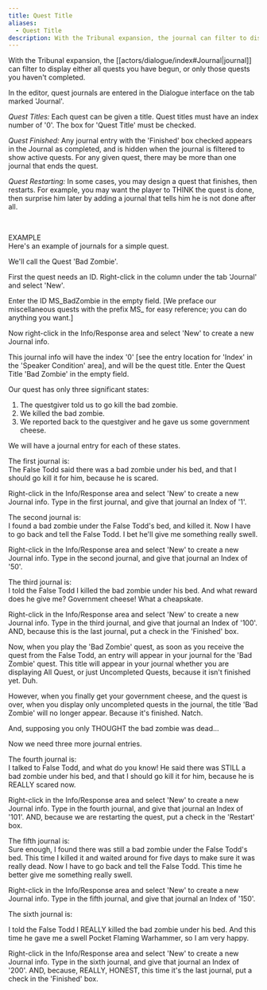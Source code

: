 ```yaml
---
title: Quest Title
aliases:
  - Quest Title
description: With the Tribunal expansion, the journal can filter to display either all quests you have begun, or only those quests you haven't completed.
---
```

With the Tribunal expansion, the [[actors/dialogue/index#Journal|journal]] can filter to display either all quests you have begun, or only those quests you haven't completed.

In the editor, quest journals are entered in the Dialogue interface on the tab marked 'Journal'.

_Quest Titles:_ Each quest can be given a title. Quest titles must have an index number of '0'. The box for 'Quest Title' must be checked.

_Quest Finished:_ Any journal entry with the 'Finished' box checked appears in the Journal as completed, and is hidden when the journal is filtered to show active quests. For any given quest, there may be more than one journal that ends the quest.

_Quest Restarting:_ In some cases, you may design a quest that finishes, then restarts. For example, you may want the player to THINK the quest is done, then surprise him later by adding a journal that tells him he is not done after all.

<br>

EXAMPLE  
Here's an example of journals for a simple quest.

We'll call the Quest 'Bad Zombie'.

First the quest needs an ID. Right-click in the column under the tab 'Journal' and select 'New'.

Enter the ID MS\_BadZombie in the empty field. \[We preface our miscellaneous quests with the prefix MS\_ for easy reference; you can do anything you want.\]

Now right-click in the Info/Response area and select 'New' to create a new Journal info.

This journal info will have the index '0' \[see the entry location for 'Index' in the 'Speaker Condition' area\], and will be the quest title. Enter the Quest Title 'Bad Zombie' in the empty field.

Our quest has only three significant states:  
1. The questgiver told us to go kill the bad zombie.  
2. We killed the bad zombie.  
3. We reported back to the questgiver and he gave us some government cheese.

We will have a journal entry for each of these states.

The first journal is:  
The False Todd said there was a bad zombie under his bed, and that I should go kill it for him, because he is scared.

Right-click in the Info/Response area and select 'New' to create a new Journal info. Type in the first journal, and give that journal an Index of '1'.

The second journal is:  
I found a bad zombie under the False Todd's bed, and killed it. Now I have to go back and tell the False Todd. I bet he'll give me something really swell.

Right-click in the Info/Response area and select 'New' to create a new Journal info. Type in the second journal, and give that journal an Index of '50'.

The third journal is:  
I told the False Todd I killed the bad zombie under his bed. And what reward does he give me? Government cheese\! What a cheapskate.

Right-click in the Info/Response area and select 'New' to create a new Journal info. Type in the third journal, and give that journal an Index of '100'. AND, because this is the last journal, put a check in the 'Finished' box.

Now, when you play the 'Bad Zombie' quest, as soon as you receive the quest from the False Todd, an entry will appear in your journal for the 'Bad Zombie' quest. This title will appear in your journal whether you are displaying All Quest, or just Uncompleted Quests, because it isn't finished yet. Duh.

However, when you finally get your government cheese, and the quest is over, when you display only uncompleted quests in the journal, the title 'Bad Zombie' will no longer appear. Because it's finished. Natch.

And, supposing you only THOUGHT the bad zombie was dead...

Now we need three more journal entries.

The fourth journal is:  
I talked to False Todd, and what do you know\! He said there was STILL a bad zombie under his bed, and that I should go kill it for him, because he is REALLY scared now.

Right-click in the Info/Response area and select 'New' to create a new Journal info. Type in the fourth journal, and give that journal an Index of '101'. AND, because we are restarting the quest, put a check in the 'Restart' box.  

The fifth journal is:  
Sure enough, I found there was still a bad zombie under the False Todd's bed. This time I killed it and waited around for five days to make sure it was really dead. Now I have to go back and tell the False Todd. This time he better give me something really swell.

Right-click in the Info/Response area and select 'New' to create a new Journal info. Type in the fifth journal, and give that journal an Index of '150'.

The sixth journal is:

I told the False Todd I REALLY killed the bad zombie under his bed. And this time he gave me a swell Pocket Flaming Warhammer, so I am very happy.

Right-click in the Info/Response area and select 'New' to create a new Journal info. Type in the sixth journal, and give that journal an Index of '200'. AND, because, REALLY, HONEST, this time it's the last journal, put a check in the 'Finished' box.
